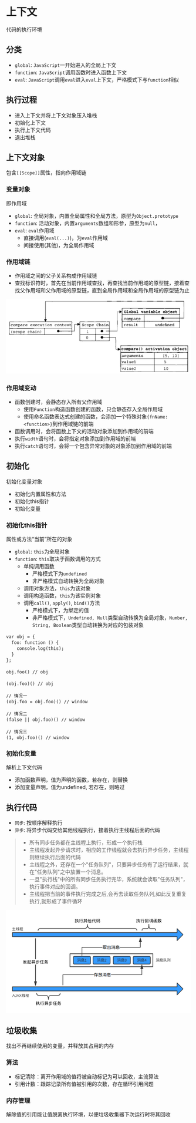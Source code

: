 # 上下文

代码的执行环境

## 分类

* `global`: `JavaScript`一开始进入的全局上下文
* `function`: `JavaScript`调用函数时进入函数上下文
* `eval`: `JavaScript`调用`eval`进入`eval`上下文，严格模式下与`function`相似

## 执行过程

* 进入上下文并将上下文对象压入堆栈
* 初始化上下文
* 执行上下文代码
* 退出堆栈

## 上下文对象

包含`[[Scope]]`属性，指向作用域链

### 变量对象

即作用域

* `global`: 全局对象，内置全局属性和全局方法，原型为`Object.prototype`
* `function`: 活动对象，内置`arguments`数组和形参，原型为`null`，
* `eval`: `eval`作用域
  * 直接调用(`eval(...)`)，为`eval`作用域
  * 间接使用(其他)，为全局作用域

### 作用域链

* 作用域之间的父子关系构成作用域链
* 查找标识符时，首先在当前作用域查找，再查找当前作用域的原型链，接着查找父作用域和父作用域的原型链，直到全局作用域和全局作用域的原型链为止

![scope-chain](images/scope-chain.png)

### 作用域变动

* 函数创建时，会静态存入所有父作用域
  * 使用`Function`构造函数创建的函数，只会静态存入全局作用域
  * 使用命名函数表达式创建的函数，会添加一个特殊对象`{fnName:<function>}`到作用域链的前端
* 函数调用时，会将函数上下文的活动对象添加到作用域的前端
* 执行`width`语句时，会将指定对象添加到作用域的前端
* 执行`catch`语句时，会将一个包含异常对象的对象添加到作用域的前端

## 初始化

初始化变量对象

* 初始化内置属性和方法
* 初始化this指针
* 初始化变量

### 初始化this指针

属性或方法“当前”所在的对象

* `global`: `this`为全局对象
* `function`: `this`取决于函数调用的方式
  * 单纯调用函数
    * 严格模式下为`undefined`
    * 非严格模式自动转换为全局对象
  * 调用对象方法，`this`为该对象
  * 调用构造函数，`this`为该实例对象
  * 调用`call()`, `apply()`, `bind()`方法
    * 严格模式下，为绑定的值
    * 非严格模式下，`Undefined, Null`类型自动转换为全局对象，`Number, String, Boolean`类型自动转换为对应的包装对象

```
var obj = {
  foo: function () {
    console.log(this);
  }
};

obj.foo() // obj

(obj.foo)() // obj

// 情况一
(obj.foo = obj.foo)() // window

// 情况二
(false || obj.foo)() // window

// 情况三
(1, obj.foo)() // window
```

### 初始化变量

解析上下文代码

* 添加函数声明，值为声明的函数，若存在，则替换
* 添加变量声明，值为undefined, 若存在，则略过

## 执行代码

* `同步`: 按顺序解释执行
* `异步`: 将异步代码交给其他线程执行，接着执行主线程后面的代码

> * 所有同步任务都在主线程上执行，形成一个执行栈
> * 主线程发起异步请求时，相应的工作线程就会去执行异步任务，主线程则继续执行后面的代码
> * 主线程之外，还存在一个"任务队列"，只要异步任务有了运行结果，就在"任务队列"之中放置一个消息。
> * 一旦"执行栈"中的所有同步任务执行完毕，系统就会读取"任务队列"，执行事件对应的回调。
> * 主线程把当前的事件执行完成之后,会再去读取任务队列,如此反复重复执行,就形成了事件循环

![执行代码](images/execute.png)

## 垃圾收集

找出不再继续使用的变量，并释放其占用的内存

### 算法

* 标记清除：离开作用域的值将被自动标记为可以回收，主流算法
* 引用计数：跟踪记录所有值被引用的次数，存在循环引用问题

### 内存管理

解除值的引用能让值脱离执行环境，以便垃圾收集器下次运行时将其回收